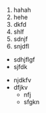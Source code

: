 1. hahah
2. hehe
3.  dkfd
  1. shlf
  2. sdnjf
  3. snjdfl
* sdhjflgf
* sjfdk
- njdkfv
- dfjkv
  - nfj
  - sfgkn
